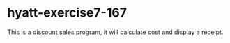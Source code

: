 # hyatt-exercise7-167
This is a discount sales program, it will calculate cost and display a receipt.
